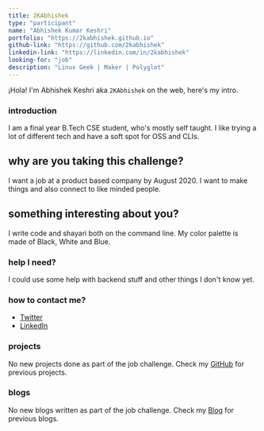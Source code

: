 ```yaml
---
title: 2KAbhishek
type: "participant"
name: "Abhishek Kumar Keshri"
portfolio: "https://2kabhishek.github.io"
github-link: "https://github.com/2kabhishek"
linkedin-link: "https://linkedin.com/in/2kabhishek"
looking-for: "job"
description: "Linux Geek | Maker | Polyglot"
---
```


¡Hola! I'm Abhishek Keshri aka `2KAbhishek` on the web, here's my intro.

### introduction

I am a final year B.Tech CSE student, who's mostly self taught.
I like trying a lot of different tech and have a soft spot for OSS and CLIs.

## why are you taking this challenge?

I want a job at a product based company by August 2020.
I want to make things and also connect to like minded people.

## something interesting about you?

I write code and shayari both on the command line. My color palette is made of Black, White and Blue.

### help I need?

I could use some help with backend stuff and other things I don't know yet.

### how to contact me?

- [Twitter](https://twitter.com/2kabhishek)
- [LinkedIn](https://linkedin.com/in/2kabhishek)

### projects

No new projects done as part of the job challenge. Check my [GitHub](https://github.com/2kabhishek) for previous projects.

### blogs

No new blogs written as part of the job challenge. Check my [Blog](https://2kabhsihek.blogspot.com) for previous blogs.
